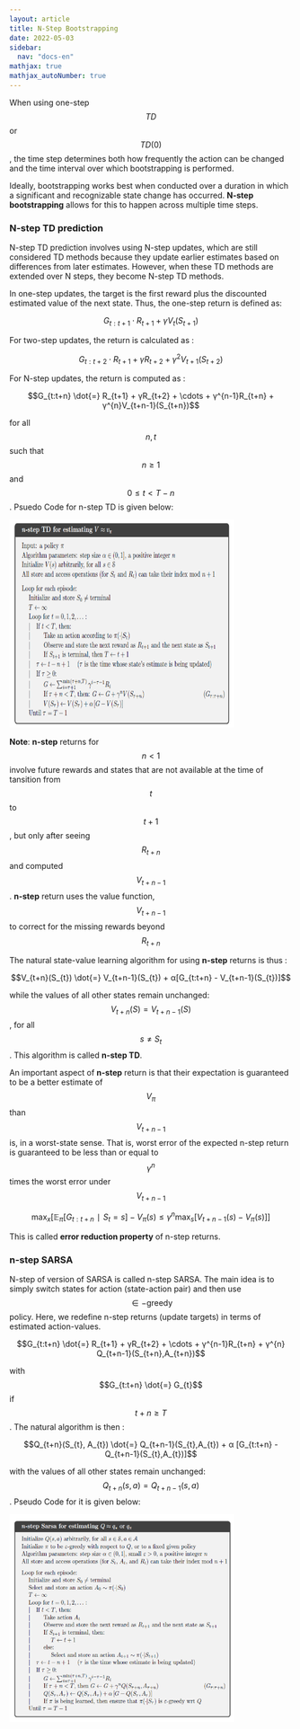 ```yaml
---
layout: article
title: N-Step Bootstrapping
date: 2022-05-03
sidebar:
  nav: "docs-en"
mathjax: true
mathjax_autoNumber: true
---
```



When using one-step $$TD$$ or $$TD(0)$$, the time step determines both how frequently the action can be changed and the time interval over which bootstrapping is performed.

Ideally, bootstrapping works best when conducted over a duration in which a significant and recognizable state change has occurred. __N-step bootstrapping__ allows for this to happen across multiple time steps.

### N-step TD prediction

N-step TD prediction involves using N-step updates, which are still considered TD methods because they update earlier estimates based on differences from later estimates. However, when these TD methods are extended over N steps, they become N-step TD methods.

In one-step updates, the target is the first reward plus the discounted estimated value of the next state. Thus, the one-step return is defined as:

$$G_{t:t+1} \cdot R_{t+1} + γ V_{t}(S_{t+1})$$

For two-step updates, the return is calculated as :

$$G_{t:t+2} \cdot R_{t+1} + γ R_{t+2} +γ^{2} V_{t+1}(S_{t+2})$$

For N-step updates, the return is computed as :

$$G_{t:t+n} \dot{=} R_{t+1} + γR_{t+2} + \cdots + γ^{n-1}R_{t+n} + γ^{n}V_{t+n-1}(S_{t+n})$$

for all $$n,t$$ such that $$n \ge 1$$ and $$0 \le t \lt T-n$$. Psuedo Code for n-step TD is given below:

<img src="/assets/img/nstep.png" alt="n-step" width="400" height="370">

__Note__: __n-step__ returns for $$n \lt 1$$ involve future rewards and states that are not available at the time of tansition from $$t$$ to $$t+1$$, but only after seeing $$R_{t+n}$$ and computed $$V_{t+n-1}$$. 
__n-step__ return uses the value function, $$V_{t+n-1}$$ to correct for the missing rewards beyond $$R_{t+n}$$

The natural state-value learning algorithm for using __n-step__ returns is thus :

$$V_{t+n}(S_{t}) \dot{=} V_{t+n-1}(S_{t}) + α[G_{t:t+n} - V_{t+n-1}(S_{t})]$$

while the values of all other states remain unchanged: $$V_{t+n}(S) = V_{t+n-1}(S)$$, for all $$s ≠ S_{t}$$. This algorithm is called __n-step TD__.

An important aspect of __n-step__ return is that their expectation is guaranteed to be a better estimate of $$V_{\pi}$$ than $$V_{t+n-1}$$ is, in a worst-state sense. That is, worst error of the expected n-step return is guaranteed to be less than or equal to $$γ^{n}$$ times the worst error under $$V_{t+n-1}$$

$$\max_{x}[\mathbb{E}_{\pi}[G_{t:t+n} ∣  S_{t} = s] - V_{\pi}(s) \le γ^{n} \max_{s}[V_{t+n-1}(s) - V_{\pi}(s)]]$$

This is called __error reduction property__ of n-step returns.

### n-step SARSA

N-step of version of SARSA is called n-step SARSA. The main idea is to simply switch states for action (state-action pair) and then use $$∈ -\text{greedy}$$ policy. Here, we redefine n-step returns (update targets) in terms of estimated action-values.

$$G_{t:t+n} \dot{=} R_{t+1} + γR_{t+2} + \cdots + γ^{n-1}R_{t+n} + γ^{n} Q_{t+n-1}(S_{t+n},A_{t+n})$$

with $$G_{t:t+n} \dot{=} G_{t}$$ if $$t+n \ge T$$ . The natural algorithm is then :

$$Q_{t+n}(S_{t}, A_{t}) \dot{=} Q_{t+n-1}(S_{t},A_{t}) + α [G_{t:t+n} - Q_{t+n-1}(S_{t},A_{t})]$$

with the values of all other states remain unchanged: $$Q_{t+n}(s,a) = Q_{t+n-1}(s,a)$$. Pseudo Code for it is given below:

<img src="/assets/img/nstepsarsa.png" alt="n-step" width="400" height="370">